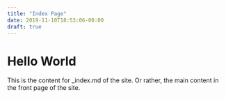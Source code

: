 ```yaml
---
title: "Index Page"
date: 2019-11-10T18:53:06-08:00
draft: true
---
```


# Hello World

This is the content for _index.md of the site. Or rather, the main content in the front page of the site.